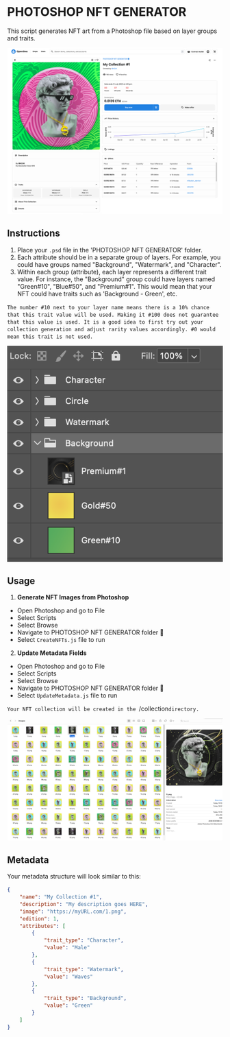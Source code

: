 # PHOTOSHOP NFT GENERATOR

This script generates NFT art from a Photoshop file based on layer groups and traits.

![Screenshot](screenshots/opensea.png)

## Instructions

1. Place your `.psd` file in the 'PHOTOSHOP NFT GENERATOR' folder. 
2. Each attribute should be in a separate group of layers. 
For example, you could have groups named "Background", "Watermark", and "Character". 
3. Within each group (attribute), each layer represents a different trait value. For instance, the "Background" group could have layers named "Green#10", "Blue#50", and "Premium#1". This would mean that your NFT could have traits such as 'Background - Green', etc.



`The number #10 next to your layer name means there is a 10% chance that this trait value will be used. Making it #100 does not guarantee that this value is used. It is a good idea to first try out your collection generation and adjust rarity values accordingly. #0 would mean this trait is not used.`

![Screenshot](screenshots/layers.png)

## Usage

1. **Generate NFT Images from Photoshop**

* Open Photoshop and go to File
* Select Scripts
* Select Browse
* Navigate to PHOTOSHOP NFT GENERATOR folder 📁
* Select `CreateNFTs.js` file to run

2. **Update Metadata Fields**

* Open Photoshop and go to File
* Select Scripts
* Select Browse
* Navigate to PHOTOSHOP NFT GENERATOR folder 📁
* Select `UpdateMetadata.js` file to run


`Your NFT collection will be created in the `/collection` directory. `

 
 ![Screenshot](screenshots/collection.png)

## Metadata

Your metadata structure will look similar to this:

```json
{
    "name": "My Collection #1",
    "description": "My description goes HERE",
    "image": "https://myURL.com/1.png",
    "edition": 1,
    "attributes": [
        {
            "trait_type": "Character",
            "value": "Male"
        },
        {
            "trait_type": "Watermark",
            "value": "Waves"
        },
        {
            "trait_type": "Background",
            "value": "Green"
        }
    ]
}
  
